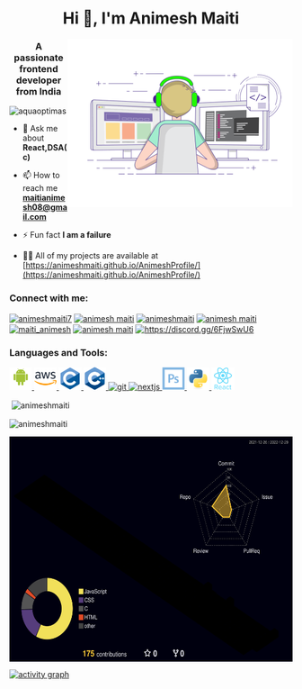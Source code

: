 <!-- [![MasterHead]()](https://aquaoptimas.github.io/AnimeshProfile/) -->
<h1 align="center">Hi 👋, I'm Animesh Maiti</h1>
<img align="right" alt="Coding" width="400" src="imagegif.gif">
<h3 align="center">A passionate frontend developer from India</h3>

<p align="left"> <img src="https://komarev.com/ghpvc/?username=aquaoptimas&label=Profile%20views&color=0e75b6&style=flat" alt="aquaoptimas" /> </p>

- 💬 Ask me about **React,DSA(c)**

- 📫 How to reach me **maitianimesh08@gmail.com**

- ⚡ Fun fact **I am a failure**

- 👨‍💻 All of my projects are available at [https://animeshmaiti.github.io/AnimeshProfile/](https://animeshmaiti.github.io/AnimeshProfile/)

<h3 align="left">Connect with me:</h3>
<p align="left">
<a href="https://twitter.com/animeshmaiti7" target="blank"><img align="center" src="https://raw.githubusercontent.com/rahuldkjain/github-profile-readme-generator/master/src/images/icons/Social/twitter.svg" alt="animeshmaiti7" height="30" width="40" /></a>
<a href="https://linkedin.com/in/animesh-maiti-3a2164171" target="blank"><img align="center" src="https://raw.githubusercontent.com/rahuldkjain/github-profile-readme-generator/master/src/images/icons/Social/linked-in-alt.svg" alt="animesh maiti" height="30" width="40" /></a>
<a href="https://stackoverflow.com/users/18105925/animeshmaiti" target="blank"><img align="center" src="https://raw.githubusercontent.com/rahuldkjain/github-profile-readme-generator/master/src/images/icons/Social/stack-overflow.svg" alt="animeshmaiti" height="30" width="40" /></a>
<a href="https://m.facebook.com/animesh.maiti.566" target="blank"><img align="center" src="https://raw.githubusercontent.com/rahuldkjain/github-profile-readme-generator/master/src/images/icons/Social/facebook.svg" alt="animesh maiti" height="30" width="40" /></a>
<a href="https://instagram.com/maiti_animesh" target="blank"><img align="center" src="https://raw.githubusercontent.com/rahuldkjain/github-profile-readme-generator/master/src/images/icons/Social/instagram.svg" alt="maiti_animesh" height="30" width="40" /></a>
<a href="https://www.youtube.com/channel/UCMA84np0B3qb9A_OhdIGFGg" target="blank"><img align="center" src="https://raw.githubusercontent.com/rahuldkjain/github-profile-readme-generator/master/src/images/icons/Social/youtube.svg" alt="animesh maiti" height="30" width="40" /></a>
<a href="https://discord.gg/https://discord.gg/6FjwSwU6" target="blank"><img align="center" src="https://raw.githubusercontent.com/rahuldkjain/github-profile-readme-generator/master/src/images/icons/Social/discord.svg" alt="https://discord.gg/6FjwSwU6" height="30" width="40" /></a>
</p>

<h3 align="left">Languages and Tools:</h3>
<p align="left"> <a href="https://developer.android.com" target="_blank" rel="noreferrer"> <img src="https://raw.githubusercontent.com/devicons/devicon/master/icons/android/android-original-wordmark.svg" alt="android" width="40" height="40"/> </a> <a href="https://aws.amazon.com" target="_blank" rel="noreferrer"> <img src="https://raw.githubusercontent.com/devicons/devicon/master/icons/amazonwebservices/amazonwebservices-original-wordmark.svg" alt="aws" width="40" height="40"/> </a> <a href="https://www.cprogramming.com/" target="_blank" rel="noreferrer"> <img src="https://raw.githubusercontent.com/devicons/devicon/master/icons/c/c-original.svg" alt="c" width="40" height="40"/> </a> <a href="https://www.w3schools.com/cpp/" target="_blank" rel="noreferrer"> <img src="https://raw.githubusercontent.com/devicons/devicon/master/icons/cplusplus/cplusplus-original.svg" alt="cplusplus" width="40" height="40"/> </a> <a href="https://git-scm.com/" target="_blank" rel="noreferrer"> <img src="https://www.vectorlogo.zone/logos/git-scm/git-scm-icon.svg" alt="git" width="40" height="40"/> </a> <a href="https://nextjs.org/" target="_blank" rel="noreferrer"> <img src="https://cdn.worldvectorlogo.com/logos/nextjs-2.svg" alt="nextjs" width="40" height="40"/> </a> <a href="https://www.photoshop.com/en" target="_blank" rel="noreferrer"> <img src="https://raw.githubusercontent.com/devicons/devicon/master/icons/photoshop/photoshop-line.svg" alt="photoshop" width="40" height="40"/> </a> <a href="https://www.python.org" target="_blank" rel="noreferrer"> <img src="https://raw.githubusercontent.com/devicons/devicon/master/icons/python/python-original.svg" alt="python" width="40" height="40"/> </a> <a href="https://reactjs.org/" target="_blank" rel="noreferrer"> <img src="https://raw.githubusercontent.com/devicons/devicon/master/icons/react/react-original-wordmark.svg" alt="react" width="40" height="40"/> </a> </p>

<p>&nbsp;<img align="center" src="https://github-readme-stats.vercel.app/api?username=animeshmaiti&show_icons=true&locale=en&theme=tokyonight" alt="animeshmaiti" /></p>

<p><img align="center" src="https://github-readme-streak-stats.herokuapp.com?user=animeshmaiti&theme=radical" alt="animeshmaiti" /></p>
<!-- <p align="left"> <a href="https://github.com/ryo-ma/github-profile-trophy"><img src="https://github-profile-trophy.vercel.app/?username=animeshmaiti" alt="animeshmaiti" /></a> </p> -->


<p><img align="center" height =400 src="./profile-3d-contrib/profile-night-rainbow.svg" alt="animeshmaiti" /></p>

[![activity graph](https://github-readme-activity-graph.cyclic.app/graph?username=animeshmaiti&theme=chartreuse-dark)](https://github.com/animeshmaiti)
